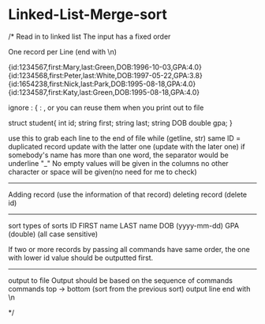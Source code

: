 # Linked-List-Merge-sort

/*
Read in to linked list
The input has a fixed order

One record per Line (end with \n)

{id:1234567,first:Mary,last:Green,DOB:1996-10-03,GPA:4.0}
{id:1234568,first:Peter,last:White,DOB:1997-05-22,GPA:3.8}
{id:1654238,first:Nick,last:Park,DOB:1995-08-18,GPA:4.0}
{id:1234587,first:Katy,last:Green,DOB:1995-08-18,GPA:4.0}

ignore : { : ,
or
you can reuse them when you print out to file

struct student{
int id;
string first;
string last;
string DOB
double gpa;
}

use this to grab each line to the end of file
while (getline, str)
same ID = duplicated record
update with the latter one (update with the later one)
if somebody's name has more than one word, the separator would be underline "_"
No empty values will be given in the columns
no other character or space will be given(no need for me to check)

----------------------------------------------------------------------------------------

Adding record (use the information of that record)
deleting record (delete id)

----------------------------------------------------------------------------------------

sort
types of sorts
ID
FIRST name
LAST name
DOB (yyyy-mm-dd)
GPA (double)
(all case sensitive)

If two or more records by passing all commands have same order, the one
with lower id value should be outputted first.

----------------------------------------------------------------------------------------

output to file
Output should be based on the sequence of commands
commands top -> bottom (sort from the previous sort)
output line end with \n


*/
